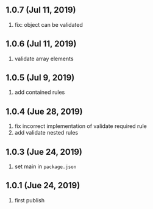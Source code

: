 ## 1.0.7 (Jul 11, 2019)

1. fix: object can be validated

## 1.0.6 (Jul 11, 2019)

1. validate array elements

## 1.0.5 (Jul 9, 2019)

1. add contained rules

## 1.0.4 (Jue 28, 2019)

1. fix incorrect implementation of validate required rule
2. add validate nested rules

## 1.0.3 (Jue 24, 2019)

1. set main in `package.json`

## 1.0.1 (Jue 24, 2019)

1. first publish
